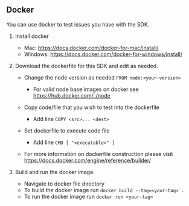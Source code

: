 ## Docker
You can use docker to test issues you have with the SDK.

1. Install docker
      - Mac: <https://docs.docker.com/docker-for-mac/install/>
      - Windows: <https://docs.docker.com/docker-for-windows/install/>

2. Download the dockerfile for this SDK and edit as needed.
      - Change the node version as needed `FROM node:<your-version>`
          - For valid node base images on docker see <https://hub.docker.com/_/node>

      - Copy code/file that you wish to test into the dockerfile 
          - Add line `COPY <src>... <dest>`

      - Set dockerfile to execute code file 
          - Add line `CMD [ "<executable>" ]`

      - For more information on dockerfile construction please visit <https://docs.docker.com/engine/reference/builder/>

 3. Build and run the docker image.
      - Navigate to docker file directory
      - To build the docker image run `docker build --tag=<your-tag> .`
      - To run the docker image run `docker run <your-tag>`
